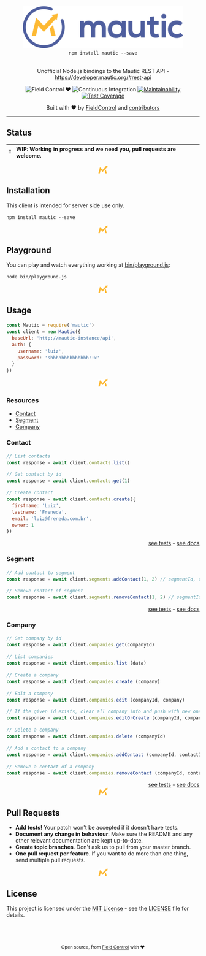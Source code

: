 <div align="center">
  <a target="_blank" href="https://developers.contaazul.com/"><img src=".github/static/logo.png" alt="Mautic logo" height="109px"></a>
  <div><code>npm install mautic --save</code></div>
  <br>
  <p>
    Unofficial Node.js bindings to the Mautic REST API - <a target="_blank" href="https://developer.mautic.org/#rest-api">https://developer.mautic.org/#rest-api</a>
  </p>
  <p>

![Field Control ♥](https://img.shields.io/badge/Field%20Control-%20%20%20%20%20%20♥-blue.svg)
![Continuous Integration](https://github.com/FieldControl/mautic/workflows/Continuous%20Integration/badge.svg)
[![Maintainability](https://api.codeclimate.com/v1/badges/bcbbb6e8ef15e7d3be27/maintainability)](https://codeclimate.com/github/FieldControl/mautic/maintainability)
[![Test Coverage](https://api.codeclimate.com/v1/badges/bcbbb6e8ef15e7d3be27/test_coverage)](https://codeclimate.com/github/FieldControl/mautic/test_coverage)

  </p>
  <p>
    Built with ❤︎ by 
      <a href="https://github.com/FieldControl">FieldControl</a> and
      <a href="https://github.com/FieldControl/mautic/graphs/contributors">contributors</a>
  </p>
</div>

---

## Status

:exclamation: | WIP: Working in progress and we need you, pull requests are welcome.
---: | :---

<div align="center">
  <img height="20px" src=".github/static/separator.png"/>
</div>

## Installation

This client is intended for server side use only.

```
npm install mautic --save
```

<div align="center">
  <img height="20px" src=".github/static/separator.png"/>
</div>

## Playground

You can play and watch everything working at [bin/playground.js](https://github.com/FieldControl/mautic/blob/master/bin/playground.js):

```bash
node bin/playground.js
```

<div align="center">
  <img height="20px" src=".github/static/separator.png"/>
</div>

## Usage

```js
const Mautic = require('mautic')
const client = new Mautic({
  baseUrl: 'http://mautic-instance/api',
  auth: {
    username: 'luiz',
    password: 'shhhhhhhhhhhhhh!:x'
  }
})
```

<div align="center">
  <img height="20px" src=".github/static/separator.png"/>
</div>


### Resources
- [Contact](#contact)
- [Segment](#segment)
- [Company](#company)

### Contact

```js
// List contacts
const response = await client.contacts.list()
```

```js
// Get contact by id
const response = await client.contacts.get(1) 
```

```js
// Create contact
const response = await client.contacts.create({
  firstname: 'Luiz',
  lastname: 'Freneda',
  email: 'luiz@freneda.com.br',
  owner: 1
})
```

<div align="right">
  <a href="https://github.com/FieldControl/mautic/blob/master/test/resources/contacts.spec.js" target="_blank">see tests</a> - <a href="https://developer.mautic.org/#contacts" target="_blank">see docs</a>
</div>

### Segment

```js
// Add contact to segment
const response = await client.segments.addContact(1, 2) // segmentId, contactId
```

```js
// Remove contact of segment
const response = await client.segments.removeContact(1, 2) // segmentId, contactId
```

<div align="right">
  <a href="https://github.com/FieldControl/mautic/blob/master/test/resources/segments.spec.js" target="_blank">see tests</a> - <a href="https://developer.mautic.org/#segments" target="_blank">see docs</a>
</div>

### Company

```js
// Get company by id
const response = await client.companies.get(companyId)
```

```js
// List companies
const response = await client.companies.list (data)
```

```js
// Create a company
const response = await client.companies.create (company)
```

```js
// Edit a company
const response = await client.companies.edit (companyId, company)
```

```js
// If the given id exists, clear all company info and push with new ones, if not, create a company
const response = await client.companies.editOrCreate (companyId, company)
```

```js
// Delete a company
const response = await client.companies.delete (companyId)
```

```js
// Add a contact to a company
const response = await client.companies.addContact (companyId, contactId)
```

```js
// Remove a contact of a company
const response = await client.companies.removeContact (companyId, contactId)
```

<div align="right">
  <a href="https://github.com/FieldControl/mautic/blob/master/test/resources/company.spec.js" target="_blank">see tests</a> - <a href="https://developer.mautic.org/?php#companies" target="_blank">see docs</a>
</div>

<div align="center">
  <img height="20px" src=".github/static/separator.png"/>
</div>

## Pull Requests

- **Add tests!** Your patch won't be accepted if it doesn't have tests.
- **Document any change in behaviour**. Make sure the README and any other
  relevant documentation are kept up-to-date.
- **Create topic branches**. Don't ask us to pull from your master branch.
- **One pull request per feature**. If you want to do more than one thing, send
  multiple pull requests.

<div align="center">
  <img height="20px" src=".github/static/separator.png"/>
</div>

## License

This project is licensed under the [MIT License](https://opensource.org/licenses/MIT) - see the [LICENSE](LICENSE) file for details.

<div align="center">
  <br/>
  <br/>
</div>

<div align="center">
  <p>
    <sub>
      Open source, from <a href="https://instagram.com/fieldcontrolapp" target="_blank">Field Control</a> with ❤
    </sub>
  </p> 
</div>
